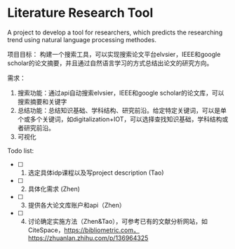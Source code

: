 

# Literature Research Tool
A project to develop a tool for researchers, which predicts the researching trend using natural language processing methodes.



项目目标：
构建一个搜索工具，可以实现搜索论文平台elvsier，IEEE和google scholar的论文摘要，并且通过自然语言学习的方式总结出论文的研究方向。

需求：
1. 搜索功能：通过api自动搜索elvsier，IEEE和google scholar的论文库，可以搜索摘要和关键字
2. 总结功能：总结知识基础、学科结构、研究前沿。给定特定关键词，可以是单个或多个关键词，如digitalization+IOT，可以选择查找知识基础，学科结构或者研究前沿。
3. 可视化

Todo list:
- [ ] 1. 选定具体idp课程以及写project description (Tao)
- [ ] 2. 具体化需求 (Zhen)
- [ ] 3. 提供各大论文库账户和api（Zhen）
- [ ] 4. 讨论确定实施方法（Zhen&Tao），可参考已有的文献分析网站，如CiteSpace，https://bibliometric.com， https://zhuanlan.zhihu.com/p/136964325



